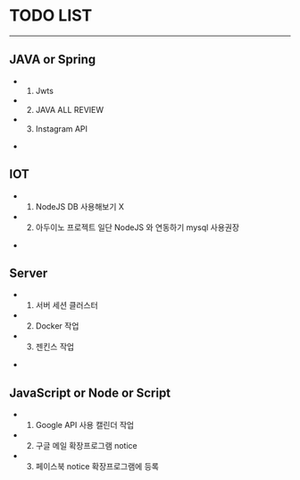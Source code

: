 # TODO LIST
---
##  JAVA or Spring
  * 1.  Jwts
  * 2.  JAVA ALL REVIEW
  * 3.  Instagram API
-
##  IOT
  * 1.  NodeJS DB 사용해보기 X
  * 2.  아두이노 프로젝트 일단 NodeJS 와 연동하기 mysql 사용권장
-
##  Server
  * 1.  서버 세션 클러스터
  * 2.  Docker 작업 
  * 3.  젠킨스 작업
-
##  JavaScript or Node or Script
  * 1.  Google API 사용 캘린더 작업
  * 2.  구글 메일 확장프로그램 notice
  * 3.  페이스북 notice 확장프로그램에 등록
